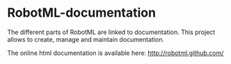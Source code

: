 RobotML-documentation
=====================

The different parts of RobotML are linked to documentation. This project allows to create, manage and maintain documentation.

The online html documentation is available here: http://robotml.github.com/